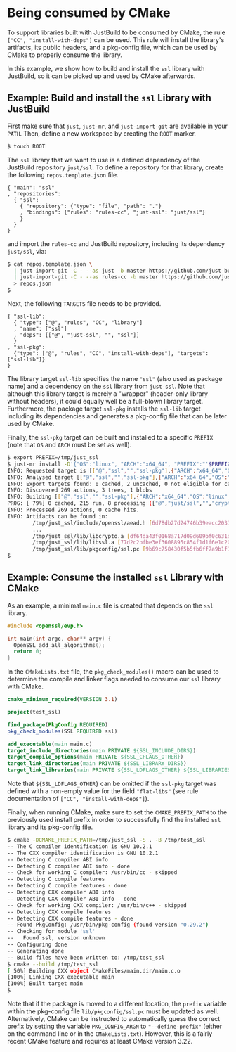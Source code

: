 Being consumed by CMake
=======================

To support libraries built with JustBuild to be consumed by CMake, the
rule `["CC", "install-with-deps"]` can be used. This rule will install
the library's artifacts, its public headers, and a pkg-config file,
which can be used by CMake to properly consume the library.

In this example, we show how to build and install the `ssl` library with
JustBuild, so it can be picked up and used by CMake afterwards.

Example: Build and install the `ssl` Library with JustBuild
-----------------------------------------------------------

First make sure that `just`, `just-mr`, and `just-import-git` are
available in your `PATH`. Then, define a new workspace by creating the
`ROOT` marker.

``` sh
$ touch ROOT
```

The `ssl` library that we want to use is a defined dependency of the
JustBuild repository `just/ssl`. To define a repository for that
library, create the following `repos.template.json` file.

``` {.jsonc srcname="repos.template.json"}
{ "main": "ssl"
, "repositories":
  { "ssl":
    { "repository": {"type": "file", "path": "."}
    , "bindings": {"rules": "rules-cc", "just-ssl": "just/ssl"}
    }
  }
}
```

and import the `rules-cc` and JustBuild repository, including its
dependency `just/ssl`, via:

``` sh
$ cat repos.template.json \
  | just-import-git -C - --as just -b master https://github.com/just-buildsystem/justbuild \
  | just-import-git -C - --as rules-cc -b master https://github.com/just-buildsystem/rules-cc \
  > repos.json
$
```

Next, the following `TARGETS` file needs to be provided.

``` {.jsonc srcname="TARGETS"}
{ "ssl-lib":
  { "type": ["@", "rules", "CC", "library"]
  , "name": ["ssl"]
  , "deps": [["@", "just-ssl", "", "ssl"]]
  }
, "ssl-pkg":
  {"type": ["@", "rules", "CC", "install-with-deps"], "targets": ["ssl-lib"]}
}
```

The library target `ssl-lib` specifies the name `"ssl"` (also used as
package name) and a dependency on the `ssl` library from `just-ssl`.
Note that although this library target is merely a "wrapper"
(header-only library without headers), it could equally well be a
full-blown library target. Furthermore, the package target `ssl-pkg`
installs the `ssl-lib` target including its dependencies and generates a
pkg-config file that can be later used by CMake.

Finally, the `ssl-pkg` target can be built and installed to a specific
`PREFIX` (note that `OS` and `ARCH` must be set as well).

``` sh
$ export PREFIX=/tmp/just_ssl
$ just-mr install -D'{"OS":"linux", "ARCH":"x64_64", "PREFIX":"'$PREFIX'"}' -o $PREFIX ssl-pkg
INFO: Requested target is [["@","ssl","","ssl-pkg"],{"ARCH":"x64_64","OS":"linux","PREFIX":"/tmp/just_ssl"}]
INFO: Analysed target [["@","ssl","","ssl-pkg"],{"ARCH":"x64_64","OS":"linux","PREFIX":"/tmp/just_ssl"}]
INFO: Export targets found: 0 cached, 2 uncached, 0 not eligible for caching
INFO: Discovered 269 actions, 3 trees, 1 blobs
INFO: Building [["@","ssl","","ssl-pkg"],{"ARCH":"x64_64","OS":"linux","PREFIX":"/tmp/just_ssl"}].
PROG: [ 79%] 0 cached, 215 run, 8 processing (["@","just/ssl","","crypto-lib"]#105, ...).
INFO: Processed 269 actions, 0 cache hits.
INFO: Artifacts can be found in:
        /tmp/just_ssl/include/openssl/aead.h [6d78db27d24746b39eacc20374697476e080c9f6:21054:f]
        ...
        /tmp/just_ssl/lib/libcrypto.a [df64da43f0168a717d09d609bf0c631d29c86b61:2336092:f]
        /tmp/just_ssl/lib/libssl.a [77d2c2bfbe3ef3608895c854f1d1f6e1c200efd0:852620:f]
        /tmp/just_ssl/lib/pkgconfig/ssl.pc [9b69c758430f5b5fb6ff7a9b1f1ffc89471509af:406:f]
$
```

Example: Consume the installed `ssl` Library with CMake
-------------------------------------------------------

As an example, a minimal `main.c` file is created that depends on the
`ssl` library.

``` {.c srcname="main.c"}
#include <openssl/evp.h>

int main(int argc, char** argv) {
  OpenSSL_add_all_algorithms();
  return 0;
}
```

In the `CMakeLists.txt` file, the `pkg_check_modules()` macro can be
used to determine the compile and linker flags needed to consume our
`ssl` library with CMake.

``` {.cmake srcname="CMakeLists.txt"}
cmake_minimum_required(VERSION 3.1)

project(test_ssl)

find_package(PkgConfig REQUIRED)
pkg_check_modules(SSL REQUIRED ssl)

add_executable(main main.c)
target_include_directories(main PRIVATE ${SSL_INCLUDE_DIRS})
target_compile_options(main PRIVATE ${SSL_CFLAGS_OTHER})
target_link_directories(main PRIVATE ${SSL_LIBRARY_DIRS})
target_link_libraries(main PRIVATE ${SSL_LDFLAGS_OTHER} ${SSL_LIBRARIES})
```

Note that `${SSL_LDFLAGS_OTHER}` can be omitted if the `ssl-pkg` target
was defined with a non-empty value for the field `"flat-libs"` (see rule
documentation of `["CC", "install-with-deps"]`).

Finally, when running CMake, make sure to set the `CMAKE_PREFIX_PATH` to
the previously used install prefix in order to successfully find the
installed `ssl` library and its pkg-config file.

``` sh
$ cmake -DCMAKE_PREFIX_PATH=/tmp/just_ssl -S . -B /tmp/test_ssl
-- The C compiler identification is GNU 10.2.1
-- The CXX compiler identification is GNU 10.2.1
-- Detecting C compiler ABI info
-- Detecting C compiler ABI info - done
-- Check for working C compiler: /usr/bin/cc - skipped
-- Detecting C compile features
-- Detecting C compile features - done
-- Detecting CXX compiler ABI info
-- Detecting CXX compiler ABI info - done
-- Check for working CXX compiler: /usr/bin/c++ - skipped
-- Detecting CXX compile features
-- Detecting CXX compile features - done
-- Found PkgConfig: /usr/bin/pkg-config (found version "0.29.2") 
-- Checking for module 'ssl'
--   Found ssl, version unknown
-- Configuring done
-- Generating done
-- Build files have been written to: /tmp/test_ssl
$ cmake --build /tmp/test_ssl
[ 50%] Building CXX object CMakeFiles/main.dir/main.c.o
[100%] Linking CXX executable main
[100%] Built target main
$
```

Note that if the package is moved to a different location, the `prefix`
variable within the pkg-config file `lib/pkgconfig/ssl.pc` must be
updated as well. Alternatively, CMake can be instructed to automatically
guess the correct prefix by setting the variable `PKG_CONFIG_ARGN` to
`"--define-prefix"` (either on the command line or in the
`CMakeLists.txt`). However, this is a fairly recent CMake feature and
requires at least CMake version 3.22.
